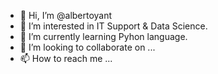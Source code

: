 - 👋 Hi, I’m @albertoyant
- 👀 I’m interested in IT Support & Data Science.
- 🌱 I’m currently learning Pyhon language.
- 💞️ I’m looking to collaborate on ...
- 📫 How to reach me ...

<!---
albertoyant/albertoyant is a ✨ special ✨ repository because its `README.md` (this file) appears on your GitHub profile.
You can click the Preview link to take a look at your changes.
--->
